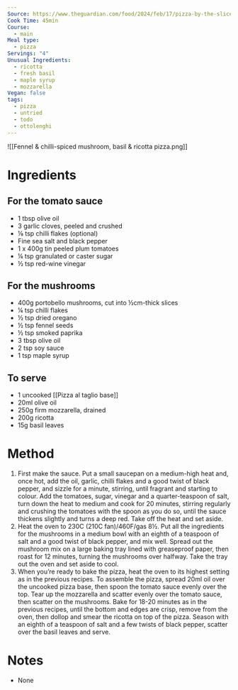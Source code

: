 ```yaml
---
Source: https://www.theguardian.com/food/2024/feb/17/pizza-by-the-slice-recipes-al-taglio-mushrooms-basil-ricotta-kale-taleggio-honey-yotam-ottolenghi
Cook Time: 45min
Course:
  - main
Meal type:
  - pizza
Servings: "4"
Unusual Ingredients:
  - ricotta
  - fresh basil
  - maple syrup
  - mozzarella
Vegan: false
tags:
  - pizza
  - untried
  - todo
  - ottolenghi
---
```

![[Fennel & chilli-spiced mushroom, basil & ricotta pizza.png]]
# Ingredients

## For the tomato sauce

- 1 tbsp olive oil
- 3 garlic cloves, peeled and crushed
- ⅛ tsp chilli flakes (optional)
- Fine sea salt and black pepper
- 1 x 400g tin peeled plum tomatoes
- ¼ tsp granulated or caster sugar
- ½ tsp red-wine vinegar

## For the mushrooms

- 400g portobello mushrooms, cut into ½cm-thick slices
- ¼ tsp chilli flakes
- ½ tsp dried oregano
- ½ tsp fennel seeds
- ½ tsp smoked paprika
- 3 tbsp olive oil
- 2 tsp soy sauce
- 1 tsp maple syrup

## To serve

- 1 uncooked [[Pizza al taglio base]]
- 20ml olive oil
- 250g firm mozzarella, drained
- 200g ricotta
- 15g basil leaves

# Method

1. First make the sauce. Put a small saucepan on a medium-high heat and, once hot, add the oil, garlic, chilli flakes and a good twist of black pepper, and sizzle for a minute, stirring, until fragrant and starting to colour. Add the tomatoes, sugar, vinegar and a quarter-teaspoon of salt, turn down the heat to medium and cook for 20 minutes, stirring regularly and crushing the tomatoes with the spoon as you do so, until the sauce thickens slightly and turns a deep red. Take off the heat and set aside.
2. Heat the oven to 230C (210C fan)/460F/gas 8½. Put all the ingredients for the mushrooms in a medium bowl with an eighth of a teaspoon of salt and a good twist of black pepper, and mix well. Spread out the mushroom mix on a large baking tray lined with greaseproof paper, then roast for 12 minutes, turning the mushrooms over halfway. Take the tray out the oven and set aside to cool.
3. When you’re ready to bake the pizza, heat the oven to its highest setting as in the previous recipes. To assemble the pizza, spread 20ml oil over the uncooked pizza base, then spoon the tomato sauce evenly over the top. Tear up the mozzarella and scatter evenly over the tomato sauce, then scatter on the mushrooms. Bake for 18-20 minutes as in the previous recipes, until the bottom and edges are crisp, remove from the oven, then dollop and smear the ricotta on top of the pizza. Season with an eighth of a teaspoon of salt and a few twists of black pepper, scatter over the basil leaves and serve.

# Notes

- None
